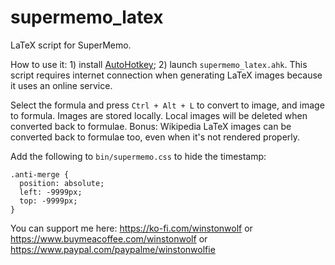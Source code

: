# supermemo_latex

LaTeX script for SuperMemo.

How to use it: 1) install [AutoHotkey](https://www.autohotkey.com/); 2) launch `supermemo_latex.ahk`. This script requires internet connection when generating LaTeX images because it uses an online service.

Select the formula and press `Ctrl + Alt + L` to convert to image, and image to formula. Images are stored locally. Local images will be deleted when converted back to formulae. Bonus: Wikipedia LaTeX images can be converted back to formulae too, even when it's not rendered properly.

Add the following to `bin/supermemo.css` to hide the timestamp:

```
.anti-merge {
  position: absolute;
  left: -9999px;
  top: -9999px;
}
```

You can support me here: https://ko-fi.com/winstonwolf or https://www.buymeacoffee.com/winstonwolf or https://www.paypal.com/paypalme/winstonwolfie
